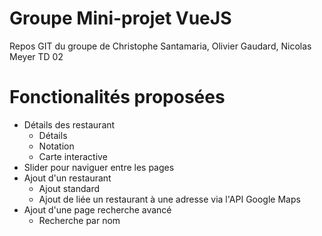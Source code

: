 # Groupe Mini-projet VueJS

Repos GIT du groupe de Christophe Santamaria, Olivier Gaudard, Nicolas Meyer
TD 02

# Fonctionalités proposées  

- Détails des restaurant
	- Détails
	- Notation
	- Carte interactive
- Slider pour naviguer entre les pages
- Ajout d'un restaurant
	- Ajout standard
	- Ajout de liée un restaurant à une adresse via l'API Google Maps
- Ajout d'une page recherche avancé
	- Recherche par nom

